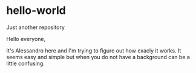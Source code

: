# hello-world
Just another repository

Hello everyone,

It's Alessandro here and I'm trying to figure out how exacly it works. It seems easy and simple but when you do not have a background can be a little confusing. 
